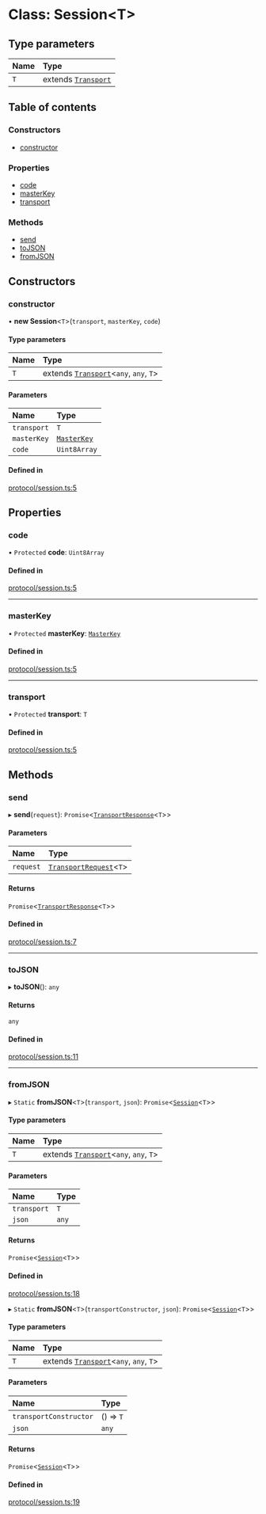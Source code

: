 # Class: Session<T\>

## Type parameters

| Name | Type |
| :------ | :------ |
| `T` | extends [`Transport`](../interfaces/Transport.md) |

## Table of contents

### Constructors

- [constructor](Session.md#constructor)

### Properties

- [code](Session.md#code)
- [masterKey](Session.md#masterkey)
- [transport](Session.md#transport)

### Methods

- [send](Session.md#send)
- [toJSON](Session.md#tojson)
- [fromJSON](Session.md#fromjson)

## Constructors

### constructor

• **new Session**<`T`\>(`transport`, `masterKey`, `code`)

#### Type parameters

| Name | Type |
| :------ | :------ |
| `T` | extends [`Transport`](../interfaces/Transport.md)<`any`, `any`, `T`\> |

#### Parameters

| Name | Type |
| :------ | :------ |
| `transport` | `T` |
| `masterKey` | [`MasterKey`](MasterKey.md) |
| `code` | `Uint8Array` |

#### Defined in

[protocol/session.ts:5](https://gitlab.com/i3-market/code/wp3/t3.2/i3m-wallet-monorepo/-/blob/54d228e/packages/wallet-protocol/src/ts/protocol/session.ts#L5)

## Properties

### code

• `Protected` **code**: `Uint8Array`

#### Defined in

[protocol/session.ts:5](https://gitlab.com/i3-market/code/wp3/t3.2/i3m-wallet-monorepo/-/blob/54d228e/packages/wallet-protocol/src/ts/protocol/session.ts#L5)

___

### masterKey

• `Protected` **masterKey**: [`MasterKey`](MasterKey.md)

#### Defined in

[protocol/session.ts:5](https://gitlab.com/i3-market/code/wp3/t3.2/i3m-wallet-monorepo/-/blob/54d228e/packages/wallet-protocol/src/ts/protocol/session.ts#L5)

___

### transport

• `Protected` **transport**: `T`

#### Defined in

[protocol/session.ts:5](https://gitlab.com/i3-market/code/wp3/t3.2/i3m-wallet-monorepo/-/blob/54d228e/packages/wallet-protocol/src/ts/protocol/session.ts#L5)

## Methods

### send

▸ **send**(`request`): `Promise`<[`TransportResponse`](../API.md#transportresponse)<`T`\>\>

#### Parameters

| Name | Type |
| :------ | :------ |
| `request` | [`TransportRequest`](../API.md#transportrequest)<`T`\> |

#### Returns

`Promise`<[`TransportResponse`](../API.md#transportresponse)<`T`\>\>

#### Defined in

[protocol/session.ts:7](https://gitlab.com/i3-market/code/wp3/t3.2/i3m-wallet-monorepo/-/blob/54d228e/packages/wallet-protocol/src/ts/protocol/session.ts#L7)

___

### toJSON

▸ **toJSON**(): `any`

#### Returns

`any`

#### Defined in

[protocol/session.ts:11](https://gitlab.com/i3-market/code/wp3/t3.2/i3m-wallet-monorepo/-/blob/54d228e/packages/wallet-protocol/src/ts/protocol/session.ts#L11)

___

### fromJSON

▸ `Static` **fromJSON**<`T`\>(`transport`, `json`): `Promise`<[`Session`](Session.md)<`T`\>\>

#### Type parameters

| Name | Type |
| :------ | :------ |
| `T` | extends [`Transport`](../interfaces/Transport.md)<`any`, `any`, `T`\> |

#### Parameters

| Name | Type |
| :------ | :------ |
| `transport` | `T` |
| `json` | `any` |

#### Returns

`Promise`<[`Session`](Session.md)<`T`\>\>

#### Defined in

[protocol/session.ts:18](https://gitlab.com/i3-market/code/wp3/t3.2/i3m-wallet-monorepo/-/blob/54d228e/packages/wallet-protocol/src/ts/protocol/session.ts#L18)

▸ `Static` **fromJSON**<`T`\>(`transportConstructor`, `json`): `Promise`<[`Session`](Session.md)<`T`\>\>

#### Type parameters

| Name | Type |
| :------ | :------ |
| `T` | extends [`Transport`](../interfaces/Transport.md)<`any`, `any`, `T`\> |

#### Parameters

| Name | Type |
| :------ | :------ |
| `transportConstructor` | () => `T` |
| `json` | `any` |

#### Returns

`Promise`<[`Session`](Session.md)<`T`\>\>

#### Defined in

[protocol/session.ts:19](https://gitlab.com/i3-market/code/wp3/t3.2/i3m-wallet-monorepo/-/blob/54d228e/packages/wallet-protocol/src/ts/protocol/session.ts#L19)

